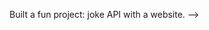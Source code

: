 <!-- ---
layout: post
date: 2023-08-08 07:59:00-0400
inline: true
---
<!-- A simple inline announcement with Markdown emoji! :sparkles: :smile: -->
Built a fun project: joke API with a website. -->